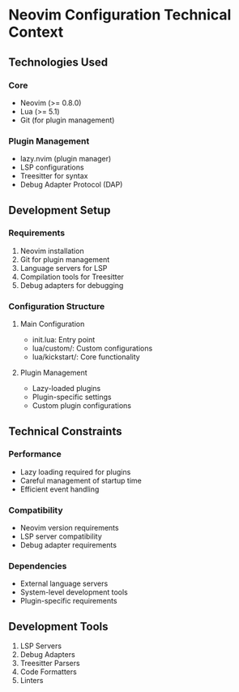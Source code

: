 # Neovim Configuration Technical Context

## Technologies Used

### Core
- Neovim (>= 0.8.0)
- Lua (>= 5.1)
- Git (for plugin management)

### Plugin Management
- lazy.nvim (plugin manager)
- LSP configurations
- Treesitter for syntax
- Debug Adapter Protocol (DAP)

## Development Setup

### Requirements
1. Neovim installation
2. Git for plugin management
3. Language servers for LSP
4. Compilation tools for Treesitter
5. Debug adapters for debugging

### Configuration Structure
1. Main Configuration
   - init.lua: Entry point
   - lua/custom/: Custom configurations
   - lua/kickstart/: Core functionality

2. Plugin Management
   - Lazy-loaded plugins
   - Plugin-specific settings
   - Custom plugin configurations

## Technical Constraints

### Performance
- Lazy loading required for plugins
- Careful management of startup time
- Efficient event handling

### Compatibility
- Neovim version requirements
- LSP server compatibility
- Debug adapter requirements

### Dependencies
- External language servers
- System-level development tools
- Plugin-specific requirements

## Development Tools
1. LSP Servers
2. Debug Adapters
3. Treesitter Parsers
4. Code Formatters
5. Linters
